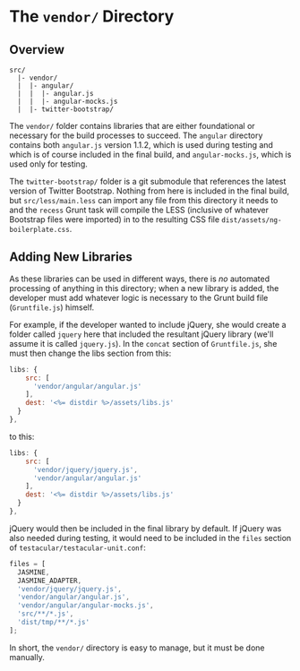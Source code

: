 # The `vendor/` Directory

## Overview

```
src/
  |- vendor/
  |  |- angular/
  |  |  |- angular.js
  |  |  |- angular-mocks.js
  |  |- twitter-bootstrap/
```

The `vendor/` folder contains libraries that are either foundational or 
necessary for the build processes to succeed. The `angular` directory contains
both `angular.js` version 1.1.2, which is used during testing and which is of
course included in the final build, and `angular-mocks.js`, which is used only
for testing.

The `twitter-bootstrap/` folder is a git submodule that references the latest
version of Twitter Bootstrap. Nothing from here is included in the final build,
but `src/less/main.less` can import any file from this directory it needs to and
the `recess` Grunt task will compile the LESS (inclusive of whatever Bootstrap
files were imported) in to the resulting CSS file
`dist/assets/ng-boilerplate.css`.

## Adding New Libraries

As these libraries can be used in different ways, there is *no* automated
processing of anything in this directory; when a new library is added, the
developer must add whatever logic is necessary to the Grunt build file
(`Gruntfile.js`) himself.

For example, if the developer wanted to include jQuery, she would create a
folder called `jquery` here that included the resultant jQuery library (we'll
assume it is called `jquery.js`). In the `concat` section of `Gruntfile.js`, she
must then change the libs section from this:

```js
libs: {
    src: [ 
      'vendor/angular/angular.js'
    ],
    dest: '<%= distdir %>/assets/libs.js'
  }
},
```

to this:

```js
libs: {
    src: [ 
      'vendor/jquery/jquery.js',
      'vendor/angular/angular.js'
    ],
    dest: '<%= distdir %>/assets/libs.js'
  }
},
```

jQuery would then be included in the final library by default. If jQuery was
also needed during testing, it would need to be included in the `files` section
of `testacular/testacular-unit.conf`:

```js
files = [
  JASMINE,
  JASMINE_ADAPTER,
  'vendor/jquery/jquery.js',
  'vendor/angular/angular.js',
  'vendor/angular/angular-mocks.js',
  'src/**/*.js',
  'dist/tmp/**/*.js'
];
```

In short, the `vendor/` directory is easy to manage, but it must be done
manually.
